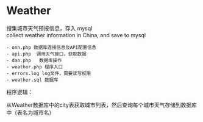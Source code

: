 # Weather
搜集城市天气预报信息，存入 mysql <br />
collect weather information in China, and save to mysql


    - onn.php 数据库连接信息及API配置信息
    - api.php  调用天气接口，获取数据
    - dao.php	数据库操作
    - weather.php 程序入口
    - errors.log log文件，需要读写权限
    - weather.sql 数据库

程序逻辑：

从Weather数据库中的city表获取城市列表，然后查询每个城市天气存储到数据库中（表名为城市名）